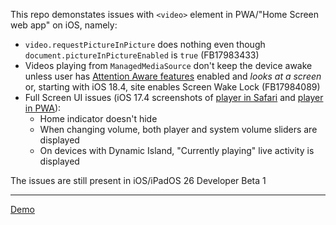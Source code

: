 This repo demonstates issues with `<video>` element in PWA/"Home Screen web app" on iOS, namely:

- `video.requestPictureInPicture` does nothing even though `document.pictureInPictureEnabled` is `true` (FB17983433)
- Videos playing from `ManagedMediaSource` don't keep the device awake unless user has [Attention Aware features][1] enabled and _looks at a screen_ or, starting with iOS 18.4, site enables Screen Wake Lock (FB17984089)
- Full Screen UI issues (iOS 17.4 screenshots of [player in Safari][2] and [player in PWA][3]):
  - Home indicator doesn't hide
  - When changing volume, both player and system volume sliders are displayed
  - On devices with Dynamic Island, "Currently playing" live activity is displayed

The issues are still present in iOS/iPadOS 26 Developer Beta 1

---

[Demo][4]

[1]: https://support.apple.com/en-us/102216
[2]: ./images/regular-full-screen.png
[3]: ./images/pwa-full-screen.png
[4]: https://anton.codes/ios-pwa-video-issues/
